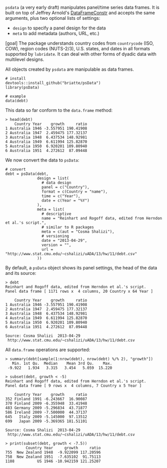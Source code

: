 `psdata` (a very early draft) manipulates panel/time series data frames. It is built on top of Jeffrey Arnold's [DataFrameConstr](https://github.com/jrnold/DataFrameConstr) and accepts the same arguments, plus two optional lists of settings:

* `design` to specify a panel design for the data
* `meta` to add metadata (authors, URL, etc.)

[goal] The package understands country codes from `countrycode` (ISO, COW), region codes (NUTS-2/3), U.S. states, and dates in all formats supported by `lubridate`. It can deal with other forms of dyadic data with multilevel designs.

All objects created by `psdata` are manipulable as data frames.

```{S}
# install
devtools::install_github("briatte/psData")
library(psData)

# example
data(debt)
```

This data so far conform to the `data.frame` method:

```
> head(debt)
    Country Year    growth     ratio
1 Australia 1946 -3.557951 190.41908
2 Australia 1947  2.459475 177.32137
3 Australia 1948  6.437534 148.92981
4 Australia 1949  6.611994 125.82870
5 Australia 1950  6.920201 109.80940
6 Australia 1951  4.272612  87.09448
```

We now convert the data to `psData`:

```
# convert
debt = psData(debt,
              design = list(
                # data design
                panel = c("Country"),
                format = c(Country = "name"),
                time = c("Year"),
                date = c(Year = "%Y")
              ),
              meta = list(
                # descriptive
                name = "Reinhart and Rogoff data, edited from Herndon et al.'s script.",
                # similar to R packages
                meta = c(aut = "Cosma Shalizi"),
                # versioning
                date = "2013-04-29", 
                version = "",
                url = "http://www.stat.cmu.edu/~cshalizi/uADA/13/hw/11/debt.csv"
              ))
```

By default, a `psData` object shows its panel settings, the head of the data and its source:

```
> debt
Reinhart and Rogoff data, edited from Herndon et al.'s script. 
Panel data frame [ 1171 rows x  4 columns, 20 Country x 64 Year ]

    Country Year    growth     ratio
1 Australia 1946 -3.557951 190.41908
2 Australia 1947  2.459475 177.32137
3 Australia 1948  6.437534 148.92981
4 Australia 1949  6.611994 125.82870
5 Australia 1950  6.920201 109.80940
6 Australia 1951  4.272612  87.09448

Source: Cosma Shalizi  2013-04-29 
 http://www.stat.cmu.edu/~cshalizi/uADA/13/hw/11/debt.csv
```

All `data.frame` operations are supported:

```
> summary(debt[sample(1:nrow(debt), nrow(debt) %/% 2), "growth"])
   Min. 1st Qu.  Median    Mean 3rd Qu.    Max. 
 -9.922   1.934   3.315   3.454   5.059  15.220

> subset(debt, growth < -5)
Reinhart and Rogoff data, edited from Herndon et al.'s script. 
Panel data frame [ 9 rows x  4 columns, 7 Country x 5 Year ]

    Country Year    growth     ratio
352 Finland 1991 -6.243667  16.90087
370 Finland 2009 -6.355948  33.41948
483 Germany 2009 -5.296834  43.71877
586 Ireland 2009 -7.500000  44.37137
645   Italy 2009 -5.145000  97.13512
699   Japan 2009 -5.369365 181.51101

Source: Cosma Shalizi  2013-04-29 
 http://www.stat.cmu.edu/~cshalizi/uADA/13/hw/11/debt.csv

> print(subset(debt, growth < -7.5))
         Country Year     growth     ratio
755  New Zealand 1948  -9.922099 117.20596
758  New Zealand 1951  -7.635102  91.75113
1108          US 1946 -10.942159 121.25207
```
